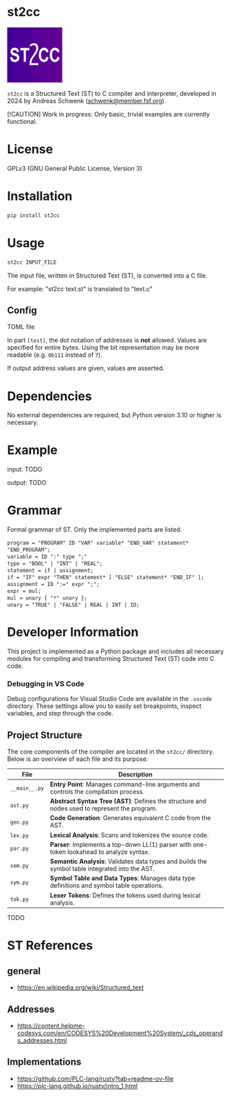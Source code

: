 # st2cc

<img src="logo.svg?v=5" width="128" height="128"/>

`st2cc` is a Structured Text (ST) to C compiler and interpreter, developed in 2024 by Andreas Schwenk (schwenk@member.fsf.org).

[!CAUTION]
Work in progress: Only basic, trivial examples are currently functional.

# License

GPLv3 (GNU General Public License, Version 3)

# Installation

```bash
pip install st2cc
```

# Usage

```bash
st2cc INPUT_FILE
```

The input file, written in Structured Text (ST), is converted into a C file.

For example: "st2cc text.st" is translated to "text.c"

## Config

TOML file

In part `[test]`, the dot notation of addresses is **not** allowed. Values are specified for entire bytes. Using the bit representation may be more readable (e.g. `0b111` instead of `7`).

If output address values are given, values are asserted.

# Dependencies

No external dependencies are required, but Python version 3.10 or higher
is necessary.

# Example

input: TODO

output: TODO

# Grammar

Formal grammar of ST. Only the implemented parts are listed.

```ebnf
program = "PROGRAM" ID "VAR" variable* "END_VAR" statement* "END_PROGRAM";
variable = ID ":" type ";"
type = "BOOL" | "INT" | "REAL";
statement = if | assignment;
if = "IF" expr "THEN" statement* [ "ELSE" statement* "END_IF" ];
assignment = ID ":=" expr ";";
expr = mul;
mul = unary { "*" unary };
unary = "TRUE" | "FALSE" | REAL | INT | ID;
```

# Developer Information

This project is implemented as a Python package and includes all necessary modules for compiling and transforming Structured Text (ST) code into C code.

### Debugging in VS Code

Debug configurations for Visual Studio Code are available in the `.vscode` directory. These settings allow you to easily set breakpoints, inspect variables, and step through the code.

## Project Structure

The core components of the compiler are located in the `st2cc/` directory. Below is an overview of each file and its purpose:

| File          | Description                                                                                      |
| ------------- | ------------------------------------------------------------------------------------------------ |
| `__main__.py` | **Entry Point**: Manages command-line arguments and controls the compilation process.            |
| `ast.py`      | **Abstract Syntax Tree (AST)**: Defines the structure and nodes used to represent the program.   |
| `gen.py`      | **Code Generation**: Generates equivalent C code from the AST.                                   |
| `lex.py`      | **Lexical Analysis**: Scans and tokenizes the source code.                                       |
| `par.py`      | **Parser**: Implements a top-down LL(1) parser with one-token lookahead to analyze syntax.       |
| `sem.py`      | **Semantic Analysis**: Validates data types and builds the symbol table integrated into the AST. |
| `sym.py`      | **Symbol Table and Data Types**: Manages data type definitions and symbol table operations.      |
| `tok.py`      | **Lexer Tokens**: Defines the tokens used during lexical analysis.                               |

TODO

# ST References

## general

- https://en.wikipedia.org/wiki/Structured_text

## Addresses

- https://content.helpme-codesys.com/en/CODESYS%20Development%20System/_cds_operands_addresses.html

## Implementations

- https://github.com/PLC-lang/rusty?tab=readme-ov-file
- https://plc-lang.github.io/rusty/intro_1.html
